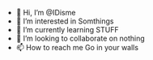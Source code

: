 - 👋 Hi, I’m @IDisme
- 👀 I’m interested in Somthings 
- 🌱 I’m currently learning STUFF
- 💞️ I’m looking to collaborate on nothing
- 📫 How to reach me Go in your walls
